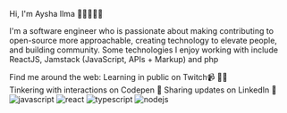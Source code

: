 Hi, I'm Aysha Ilma 👋🏾👩🏾‍💻

I'm a software engineer who is passionate about making contributing to open-source more approachable, creating technology to elevate people, and building community. Some technologies I enjoy working with include ReactJS, Jamstack (JavaScript, APIs + Markup) and php


Find me around the web:
Learning in public on Twitch📹 ✍🏾    
Tinkering with interactions on Codepen 🏓
Sharing updates on LinkedIn 💼
![javascript](https://github.com/user-attachments/assets/606fdf61-a7c4-40a4-aeda-a3e7f13aa632) ![react](https://github.com/user-attachments/assets/42f69967-7590-493f-aaf3-3f8e8b3c9918) ![typescript](https://github.com/user-attachments/assets/d28cd83d-3e81-4629-adef-5ef7d781d7bf) ![nodejs](https://github.com/user-attachments/assets/b0c96ac1-491b-4f42-86e5-c617070e4509)



